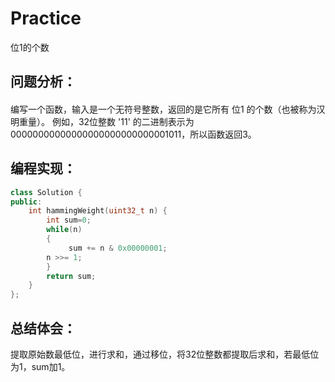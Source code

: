 # Practice
位1的个数
## 问题分析：
#### 
编写一个函数，输入是一个无符号整数，返回的是它所有 位1 的个数（也被称为汉明重量）。
例如，32位整数 '11' 的二进制表示为 00000000000000000000000000001011，所以函数返回3。
## 编程实现：
```C++
class Solution {
public:
    int hammingWeight(uint32_t n) {
        int sum=0;
        while(n)
        {
             sum += n & 0x00000001;
        n >>= 1;
        }
        return sum;
    }
};
```
## 总结体会：
提取原始数最低位，进行求和，通过移位，将32位整数都提取后求和，若最低位为1，sum加1。